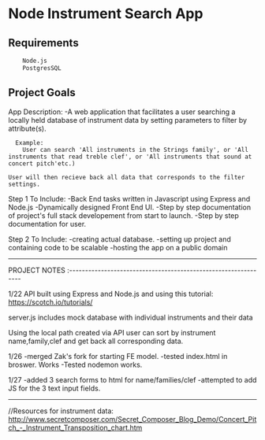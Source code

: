 # Node Instrument Search App

## Requirements

```sh
	Node.js
	PostgresSQL
```

Project Goals
-----------------------------------------------------------------------

App Description:
	-A web application that facilitates a user searching a locally held database of instrument data by setting parameters to filter by attribute(s).

	  Example: 
		User can search 'All instruments in the Strings family', or 'All instruments that read treble clef', or 'All instruments that sound at concert pitch'etc.)

	User will then recieve back all data that corresponds to the filter settings.

Step 1 To Include:
	-Back End tasks written in Javascript using Express and Node.js
	-Dynamically designed Front End UI.
	-Step by step documentation of project's full stack developement from start to launch.
	-Step by step documentation for user.

Step 2 To Include:
	-creating actual database. 
	-setting up project and containing code to be scalable
	-hosting the app on a public domain


----------------------------------------------------------------------------



PROJECT NOTES :---------------------------------------------------------------


1/22
API built using Express and Node.js 
and using this tutorial: https://scotch.io/tutorials/

server.js includes mock database with individual instruments
and their data


Using the local path created via API
user can sort by instrument name,family,clef 
and get back all corresponding data.

1/26
-merged Zak's fork for starting FE model.
-tested index.html in broswer. Works
-Tested nodemon works.

1/27
-added 3 search forms to html for name/families/clef
-attempted to add JS for the 3 text input fields. 


--------------------------------------------------------




//Resources for instrument data:
<http://www.secretcomposer.com/Secret_Composer_Blog_Demo/Concert_Pitch_-_Instrument_Transposition_chart.htm>

